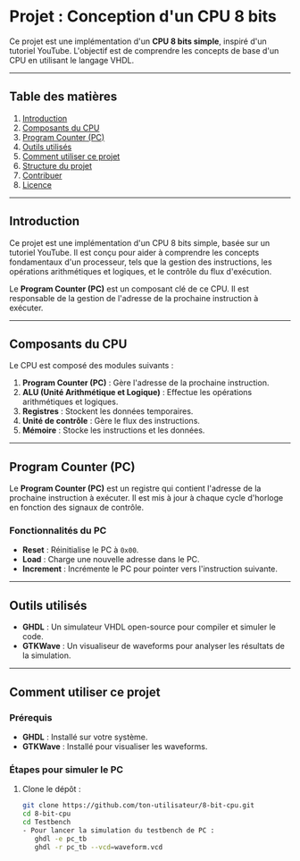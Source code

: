 # **Projet : Conception d'un CPU 8 bits**

Ce projet est une implémentation d'un **CPU 8 bits simple**, inspiré d'un tutoriel YouTube. L'objectif est de comprendre les concepts de base d'un CPU en utilisant le langage VHDL.

---

## **Table des matières**
1. [Introduction](#introduction)
2. [Composants du CPU](#composants-du-cpu)
3. [Program Counter (PC)](#program-counter-pc)
4. [Outils utilisés](#outils-utilisés)
5. [Comment utiliser ce projet](#comment-utiliser-ce-projet)
6. [Structure du projet](#structure-du-projet)
7. [Contribuer](#contribuer)
8. [Licence](#licence)

---

## **Introduction**
Ce projet est une implémentation d'un CPU 8 bits simple, basée sur un tutoriel YouTube. Il est conçu pour aider à comprendre les concepts fondamentaux d'un processeur, tels que la gestion des instructions, les opérations arithmétiques et logiques, et le contrôle du flux d'exécution.

Le **Program Counter (PC)** est un composant clé de ce CPU. Il est responsable de la gestion de l'adresse de la prochaine instruction à exécuter.

---

## **Composants du CPU**
Le CPU est composé des modules suivants :
1. **Program Counter (PC)** : Gère l'adresse de la prochaine instruction.
2. **ALU (Unité Arithmétique et Logique)** : Effectue les opérations arithmétiques et logiques.
3. **Registres** : Stockent les données temporaires.
4. **Unité de contrôle** : Gère le flux des instructions.
5. **Mémoire** : Stocke les instructions et les données.

---

## **Program Counter (PC)**
Le **Program Counter (PC)** est un registre qui contient l'adresse de la prochaine instruction à exécuter. Il est mis à jour à chaque cycle d'horloge en fonction des signaux de contrôle.

### **Fonctionnalités du PC**
- **Reset** : Réinitialise le PC à `0x00`.
- **Load** : Charge une nouvelle adresse dans le PC.
- **Increment** : Incrémente le PC pour pointer vers l'instruction suivante.

---

## **Outils utilisés**
- **GHDL** : Un simulateur VHDL open-source pour compiler et simuler le code.
- **GTKWave** : Un visualiseur de waveforms pour analyser les résultats de la simulation.

---

## **Comment utiliser ce projet**
### **Prérequis**
- **GHDL** : Installé sur votre système.
- **GTKWave** : Installé pour visualiser les waveforms.


### **Étapes pour simuler le PC**
1. Clone le dépôt :
   ```bash
   git clone https://github.com/ton-utilisateur/8-bit-cpu.git
   cd 8-bit-cpu
   cd Testbench
   - Pour lancer la simulation du testbench de PC :
      ghdl -e pc_tb
      ghdl -r pc_tb --vcd=waveform.vcd

